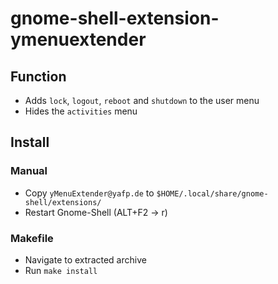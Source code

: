 # gnome-shell-extension-ymenuextender

## Function
* Adds `lock`, `logout`, `reboot` and `shutdown` to the user menu
* Hides the `activities` menu

## Install
### Manual
* Copy `yMenuExtender@yafp.de` to `$HOME/.local/share/gnome-shell/extensions/`
* Restart Gnome-Shell (ALT+F2 -> r)

### Makefile
* Navigate to extracted archive
* Run `make install`
